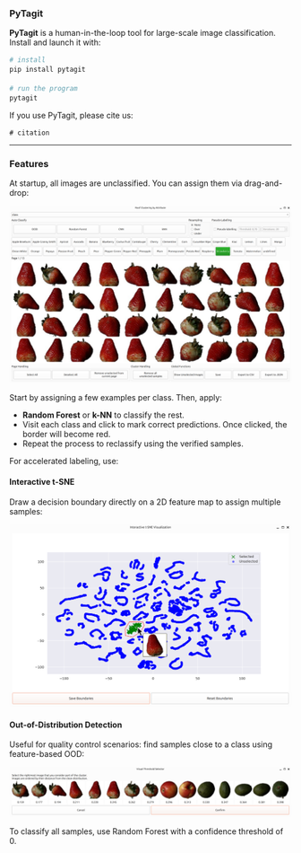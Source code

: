 ### PyTagit

**PyTagit** is a human-in-the-loop tool for large-scale image classification.  
Install and launch it with:

```bash
# install
pip install pytagit

# run the program
pytagit
```

If you use PyTagit, please cite us:

```
# citation
```

---

### Features

At startup, all images are unclassified. You can assign them via drag-and-drop:

![Main window](https://github.com/dros1986/pytagit/blob/247fdce9967567caa6b15f5fe97c88c9e9848dab/res/main_window.png)

Start by assigning a few examples per class. Then, apply:

- **Random Forest** or **k-NN** to classify the rest.
- Visit each class and click to mark correct predictions. Once clicked, the border will become red.
- Repeat the process to reclassify using the verified samples.

For accelerated labeling, use:

#### Interactive t-SNE

Draw a decision boundary directly on a 2D feature map to assign multiple samples:

![t-SNE](https://github.com/dros1986/pytagit/blob/247fdce9967567caa6b15f5fe97c88c9e9848dab/res/interactive_tsne.png)

#### Out-of-Distribution Detection

Useful for quality control scenarios: find samples close to a class using feature-based OOD:

![OOD](https://github.com/dros1986/pytagit/blob/247fdce9967567caa6b15f5fe97c88c9e9848dab/res/visual_ood.png)

To classify all samples, use Random Forest with a confidence threshold of 0.
